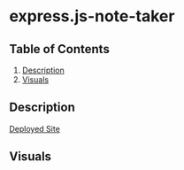 # express.js-note-taker

## Table of Contents
1. [Description](#description)
2. [Visuals](#visuals)

## Description
[Deployed Site]()

## Visuals
![]()